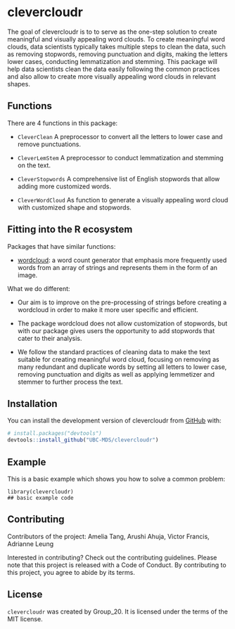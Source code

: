 
# clevercloudr

<!-- badges: start -->

<!-- badges: end -->

The goal of clevercloudr is to to serve as the one-step solution to create meaningful and visually appealing word clouds. To create meaningful word clouds, data scientists typically takes multiple steps to clean the data, such as removing stopwords, removing punctuation and digits, making the letters lower cases, conducting lemmatization and stemming. This package will help data scientists clean the data easily following the common practices and also allow to create more visually appealing word clouds in relevant shapes.

## **Functions**

There are 4 functions in this package:

-   `CleverClean` A preprocessor to convert all the letters to lower case and remove punctuations.

-   `CleverLemStem` A preprocessor to conduct lemmatization and stemming on the text.

-   `CleverStopwords` A comprehensive list of English stopwords that allow adding more customized words.

-   `CleverWordCloud` As function to generate a visually appealing word cloud with customized shape and stopwords.

## **Fitting into the R ecosystem**

Packages that have similar functions:

-   [wordcloud](https://www.rdocumentation.org/packages/wordcloud/versions/2.6/topics/wordcloud): a word count generator that emphasis more frequently used words from an array of strings and represents them in the form of an image.

What we do different:

-   Our aim is to improve on the pre-processing of strings before creating a wordcloud in order to make it more user specific and efficient.

-   The package wordcloud does not allow customization of stopwords, but with our package gives users the opportunity to add stopwords that cater to their analysis.

-   We follow the standard practices of cleaning data to make the text suitable for creating meaningful word cloud, focusing on removing as many redundant and duplicate words by setting all letters to lower case, removing punctuation and digits as well as applying lemmetizer and stemmer to further process the text.  

## Installation

You can install the development version of clevercloudr from [GitHub](https://github.com/) with:

``` r
# install.packages("devtools")
devtools::install_github("UBC-MDS/clevercloudr")
```

## Example

This is a basic example which shows you how to solve a common problem:

```{r example}
library(clevercloudr)
## basic example code
```


## **Contributing**

Contributors of the project: Amelia Tang, Arushi Ahuja, Victor Francis, Adrianne Leung

Interested in contributing? Check out the contributing guidelines. Please note that this project is released with a Code of Conduct. By contributing to this project, you agree to abide by its terms.

## **License**

`clevercloudr` was created by Group_20. It is licensed under the terms of the MIT license.

